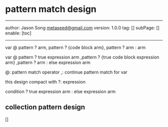  # pattern match design
---
author: Jason Song <metaseed@gmail.com>
version: 1.0.0
tag: []
subPage: []
enable: [toc]

---

var @
   pattern ? arm,
   pattern ? {code block arm},
   pattern ? arm
   : arm
   
   
var @ pattern ? true expression arm
      ,pattern ? {true code block expression arm}
      ,pattern ? arm
      : else expression arm
   
   @: pattern match operator
   ,: continue pattern match for var

   
   this design compact with ?: expression
   
   condition
      ? true expression arm
      : else expression arm
   
   ## collection pattern design
   []
   
   

